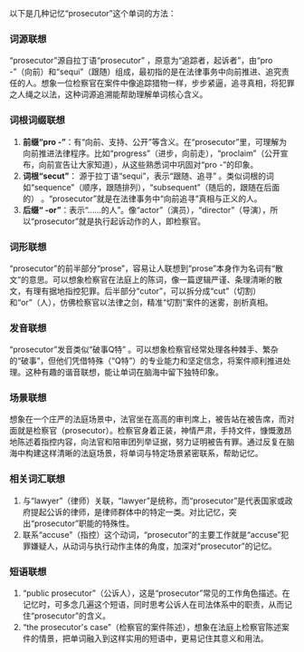 以下是几种记忆“prosecutor”这个单词的方法：

### 词源联想
“prosecutor”源自拉丁语“prosecutor” ，原意为“追踪者，起诉者”，由“pro -”（向前）和“sequi”（跟随）组成，最初指的是在法律事务中向前推进、追究责任的人。想象一位检察官在案件中像追踪猎物一样，步步紧逼，追寻真相，将犯罪之人绳之以法，这种词源追溯能帮助理解单词核心含义。

### 词根词缀联想
1. **前缀“pro -”**：有“向前、支持、公开”等含义。在“prosecutor”里，可理解为向前推进法律程序。比如“progress”（进步，向前走），“proclaim”（公开宣布，向前宣告让大家知道），从这些熟悉词中巩固对“pro -”的印象。
2. **词根“secut”**： 源于拉丁语“sequi”，表示“跟随、追寻” 。类似词根的词如“sequence”（顺序，跟随排列），“subsequent”（随后的，跟随在后面的） 。“prosecutor”就是在法律事务中“向前追寻”真相与正义的人。
3. **后缀“ -or”**：表示“……的人”。像“actor”（演员），“director”（导演），所以“prosecutor”就是执行起诉动作的人，即检察官。

### 词形联想
“prosecutor”的前半部分“prose”，容易让人联想到“prose”本身作为名词有“散文”的意思。可以想象检察官在法庭上的陈词，像一篇逻辑严谨、条理清晰的散文，有理有据地指控犯罪。后半部分“cutor”，可以拆分成“cut”（切割）和“or”（人），仿佛检察官以法律之剑，精准“切割”案件的迷雾，剖析真相。

### 发音联想
“prosecutor”发音类似“破事Q特” 。可以想象检察官经常处理各种棘手、繁杂的“破事”，但他们凭借特殊（“Q特”）的专业能力和坚定信念，将案件顺利推进处理。这种有趣的谐音联想，能让单词在脑海中留下独特印象。

### 场景联想
想象在一个庄严的法庭场景中，法官坐在高高的审判席上，被告站在被告席，而对面就是检察官（prosecutor）。检察官身着正装，神情严肃，手持文件，慷慨激昂地陈述着指控内容，向法官和陪审团列举证据，努力证明被告有罪。通过反复在脑海中构建这样清晰的法庭场景，将单词与特定场景紧密联系，帮助记忆。

### 相关词汇联想
1. 与“lawyer”（律师）关联，“lawyer”是统称，而“prosecutor”是代表国家或政府提起公诉的律师，是律师群体中的特定一类。对比记忆，突出“prosecutor”职能的特殊性。
2. 联系“accuse”（指控）这个动词，“prosecutor”的主要工作就是“accuse”犯罪嫌疑人，从动词与执行动作主体的角度，加深对“prosecutor”的记忆。

### 短语联想
1. “public prosecutor”（公诉人），这是“prosecutor”常见的工作角色描述。在记忆时，可多念几遍这个短语，同时思考公诉人在司法体系中的职责，从而记住“prosecutor”的含义。
2. “the prosecutor's case”（检察官的案件陈述），想象在法庭上检察官陈述案件的情景，把单词融入到这样实用的短语中，更易记住其意义和用法。 